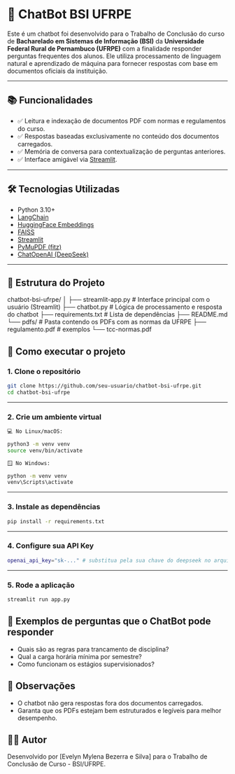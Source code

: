 # 🤖 ChatBot BSI UFRPE

Este é um chatbot foi desenvolvido para o Trabalho de Conclusão do curso de **Bacharelado em Sistemas de Informação (BSI)** da **Universidade Federal Rural de Pernambuco (UFRPE)** com a finalidade responder perguntas frequentes dos alunos. Ele utiliza processamento de linguagem natural e aprendizado de máquina para fornecer respostas com base em documentos oficiais da instituição.

---

## 📚 Funcionalidades

- ✅ Leitura e indexação de documentos PDF com normas e regulamentos do curso.
- ✅ Respostas baseadas exclusivamente no conteúdo dos documentos carregados.
- ✅ Memória de conversa para contextualização de perguntas anteriores.
- ✅ Interface amigável via [Streamlit](https://streamlit.io).

---

## 🛠️ Tecnologias Utilizadas

- Python 3.10+
- [LangChain](https://www.langchain.com/)
- [HuggingFace Embeddings](https://huggingface.co/)
- [FAISS](https://github.com/facebookresearch/faiss)
- [Streamlit](https://streamlit.io/)
- [PyMuPDF (fitz)](https://pymupdf.readthedocs.io/)
- [ChatOpenAI (DeepSeek)](https://deepseek.com/)

---

## 📁 Estrutura do Projeto

chatbot-bsi-ufrpe/
│
├── streamlit-app.py # Interface principal com o usuário (Streamlit)
├── chatbot.py # Lógica de processamento e resposta do chatbot
├── requirements.txt # Lista de dependências
├── README.md
└── pdfs/ # Pasta contendo os PDFs com as normas da UFRPE
    ├── regulamento.pdf # exemplos
    └── tcc-normas.pdf

## 🚀 Como executar o projeto

### 1. Clone o repositório

```bash
git clone https://github.com/seu-usuario/chatbot-bsi-ufrpe.git
cd chatbot-bsi-ufrpe
```

---

### 2. Crie um ambiente virtual

```bash
💻 No Linux/macOS:

python3 -m venv venv
source venv/bin/activate

🪟 No Windows:

python -m venv venv
venv\Scripts\activate
```

---

### 3. Instale as dependências

```bash
pip install -r requirements.txt
```

---

### 4. Configure sua API Key

```bash
openai_api_key="sk-..." # substitua pela sua chave do deepseek no arquivo chatbot.py
```

---

### 5. Rode a aplicação

```bash
streamlit run app.py
```

## 🧠 Exemplos de perguntas que o ChatBot pode responder
- Quais são as regras para trancamento de disciplina?
- Qual a carga horária mínima por semestre?
- Como funcionam os estágios supervisionados?

## 📌 Observações
- O chatbot não gera respostas fora dos documentos carregados.
- Garanta que os PDFs estejam bem estruturados e legíveis para melhor desempenho.

## 👨‍💻 Autor
Desenvolvido por [Evelyn Mylena Bezerra e Silva] para o Trabalho de Conclusão de Curso - BSI/UFRPE.
